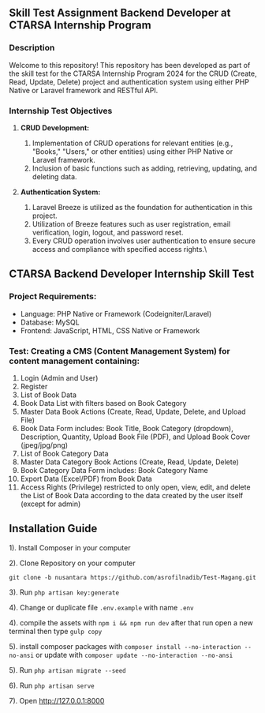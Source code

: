 ## Skill Test Assignment Backend Developer at CTARSA Internship Program

### Description

Welcome to this repository! This repository has been developed as part of the skill test for the CTARSA Internship Program 2024 for the CRUD (Create, Read, Update, Delete) project and authentication system using either PHP Native or Laravel framework and RESTful API.

### Internship Test Objectives

1. **CRUD Development:**
   1. Implementation of CRUD operations for relevant entities (e.g., "Books," "Users," or other entities) using either PHP Native or Laravel framework. 
   2. Inclusion of basic functions such as adding, retrieving, updating, and deleting data.

2. **Authentication System:**
   1. Laravel Breeze is utilized as the foundation for authentication in this project.
   2. Utilization of Breeze features such as user registration, email verification, login, logout, and password reset.
   3. Every CRUD operation involves user authentication to ensure secure access and compliance with specified access rights.\

## CTARSA Backend Developer Internship Skill Test

### Project Requirements:
- Language: PHP Native or Framework (Codeigniter/Laravel)
- Database: MySQL
- Frontend: JavaScript, HTML, CSS Native or Framework

### Test: Creating a CMS (Content Management System) for content management containing:
1. Login (Admin and User)
2. Register 
3. List of Book Data 
4. Book Data List with filters based on Book Category 
5. Master Data Book Actions (Create, Read, Update, Delete, and Upload File)
6. Book Data Form includes: Book Title, Book Category (dropdown), Description, Quantity, Upload Book File (PDF), and Upload Book Cover (jpeg/jpg/png)
7. List of Book Category Data 
8. Master Data Category Book Actions (Create, Read, Update, Delete)
9. Book Category Data Form includes: Book Category Name 
10. Export Data (Excel/PDF) from Book Data 
11. Access Rights (Privilege) restricted to only open, view, edit, and delete the List of Book Data according to the data created by the user itself (except for admin)

## Installation Guide

1). Install Composer in your computer

2). Clone Repository on your computer

```git clone -b nusantara https://github.com/asrofilnadib/Test-Magang.git```

3). Run ```php artisan key:generate```

4). Change or duplicate file ```.env.example``` with name ```.env```

4). compile the assets with ```npm i && npm run dev``` after that run open a new terminal then type ```gulp copy```

5). install composer packages with ```composer install --no-interaction --no-ansi```
or update with ```composer update --no-interaction --no-ansi```

5). Run ```php artisan migrate --seed```

6). Run ```php artisan serve```

7). Open http://127.0.0.1:8000

